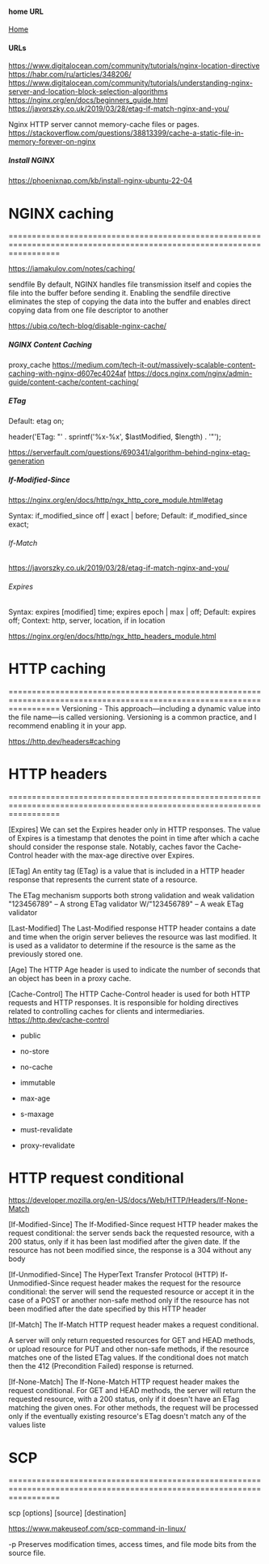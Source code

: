 #### home URL

[Home](http://192.168.56.2/)

#### URLs

https://www.digitalocean.com/community/tutorials/nginx-location-directive
https://habr.com/ru/articles/348206/
https://www.digitalocean.com/community/tutorials/understanding-nginx-server-and-location-block-selection-algorithms
https://nginx.org/en/docs/beginners_guide.html
https://javorszky.co.uk/2019/03/28/etag-if-match-nginx-and-you/

Nginx HTTP server cannot memory-cache files or pages.
https://stackoverflow.com/questions/38813399/cache-a-static-file-in-memory-forever-on-nginx

##### Install NGINX 
https://phoenixnap.com/kb/install-nginx-ubuntu-22-04

# NGINX caching
=======================================================================================================================

https://iamakulov.com/notes/caching/

sendfile
By default, NGINX handles file transmission itself and copies the file into the buffer before sending it. 
Enabling the sendfile directive eliminates the step of copying the data into the buffer 
and enables direct copying data from one file descriptor to another

https://ubiq.co/tech-blog/disable-nginx-cache/

##### NGINX Content Caching

proxy_cache
https://medium.com/tech-it-out/massively-scalable-content-caching-with-nginx-d607ec4024af
https://docs.nginx.com/nginx/admin-guide/content-cache/content-caching/

##### ETag

Default:    etag on;

header('ETag: "' . sprintf('%x-%x', $lastModified, $length) . '"');

https://serverfault.com/questions/690341/algorithm-behind-nginx-etag-generation

##### If-Modified-Since

https://nginx.org/en/docs/http/ngx_http_core_module.html#etag

Syntax:	if_modified_since off | exact | before;
Default:
if_modified_since exact;

###### If-Match

https://javorszky.co.uk/2019/03/28/etag-if-match-nginx-and-you/

###### Expires

Syntax:	    expires [modified] time;
            expires epoch | max | off;
Default:    expires off;
Context:	http, server, location, if in location

https://nginx.org/en/docs/http/ngx_http_headers_module.html

# HTTP caching
=======================================================================================================================
Versioning -    This approach—including a dynamic value into the file name—is called versioning. 
                Versioning is a common practice, and I recommend enabling it in your app. 

https://http.dev/headers#caching

# HTTP headers
=======================================================================================================================

[Expires]  We can set the Expires header only in HTTP responses.
The value of Expires is a timestamp that denotes the point in time
after which a cache should consider the response stale.
Notably, caches favor the Cache-Control header with the max-age directive over Expires.

[ETag] An entity tag (ETag) is a value that is included in a HTTP header response that represents the current state of a resource.

The ETag mechanism supports both strong validation and weak validation
"123456789"   – A strong ETag validator
W/"123456789" – A weak ETag validator

[Last-Modified] The Last-Modified response HTTP header contains a date and time when the origin server believes the resource was last modified. 
It is used as a validator to determine if the resource is the same as the previously stored one.

[Age] The HTTP Age header is used to indicate the number of seconds that an object has been in a proxy cache.

[Cache-Control] The HTTP Cache-Control header is used for both HTTP requests and HTTP responses. 
It is responsible for holding directives related to controlling caches for clients and intermediaries.
https://http.dev/cache-control

* public
* no-store
* no-cache
* immutable

* max-age
* s-maxage
* must-revalidate 
* proxy-revalidate 

# HTTP request conditional

https://developer.mozilla.org/en-US/docs/Web/HTTP/Headers/If-None-Match

[If-Modified-Since] The If-Modified-Since request HTTP header makes the request conditional: 
the server sends back the requested resource, with a 200 status, 
only if it has been last modified after the given date. 
If the resource has not been modified since, the response is a 304 without any body

[If-Unmodified-Since] The HyperText Transfer Protocol (HTTP) If-Unmodified-Since request header makes the request for the resource conditional: 
the server will send the requested resource or accept it in the case of a POST or another non-safe method 
only if the resource has not been modified after the date specified by this HTTP header

[If-Match] The If-Match HTTP request header makes a request conditional.

A server will only return requested resources for GET and HEAD methods, or upload resource for PUT and other non-safe methods,
if the resource matches one of the listed ETag values.
If the conditional does not match then the 412 (Precondition Failed) response is returned.

[If-None-Match] The If-None-Match HTTP request header makes the request conditional.
For GET and HEAD methods, the server will return the requested resource, with a 200 status,
only if it doesn't have an ETag matching the given ones.
For other methods, the request will be processed only if the eventually existing resource's ETag doesn't match any of the values liste

# SCP
=======================================================================================================================

scp [options] [source] [destination]

https://www.makeuseof.com/scp-command-in-linux/

-p      Preserves modification times, access times, and file mode bits from the source file.




